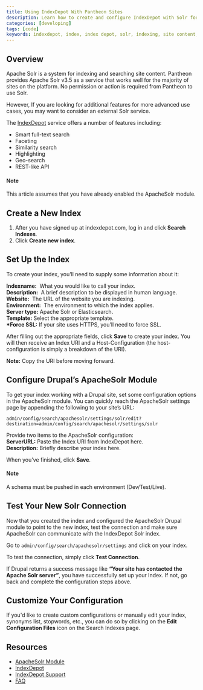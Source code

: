 ```yaml
---
title: Using IndexDepot With Pantheon Sites
description: Learn how to create and configure IndexDepot with Solr for advanced indexing features for your Drupal or WordPress sites.
categories: [developing]
tags: [code]
keywords: indexdepot, index, index depot, solr, indexing, site content, full-text search, full text search, similarity search, highlight index, highlighting indexing, geo-search, geo search, additional indexing, additional index features, custom index
---
```

## Overview

Apache Solr is a system for indexing and searching site content. Pantheon provides Apache Solr v3.5 as a service that works well for the majority of sites on the platform. No permission or action is required from Pantheon to use Solr.

However, If you are looking for additional features for more advanced use cases, you may want to consider an external Solr service.  

The [IndexDepot](https://www.indexdepot.com/en/) service offers a number of features including:

- Smart full-text search
- Faceting
- Similarity search
- Highlighting
- Geo-search
- REST-like API

<div class="alert alert-info" role="alert">
<h4>Note</h4>
This article assumes that you have already enabled the ApacheSolr module.</div>

## Create a New Index

1. After you have signed up at indexdepot.com, log in and click **Search Indexes**.
2. Click **Create new index**.

## Set Up the Index

To create your index, you’ll need to supply some information about it:

**Indexname:**  What you would like to call your index.  
**Description:**  A brief description to be displayed in human language.  
**Website:**  The URL of the website you are indexing.  
**Environment:**  The environment to which the index applies.  
**Server type:**  Apache Solr or Elasticsearch.  
**Template:** Select the appropriate template.  
**\*Force SSL:** If your site uses HTTPS, you’ll need to force SSL.

After filling out the appropriate fields, click **Save** to create your index. You will then receive an Index URI and a Host-Configuration (the host-configuration is simply a breakdown of the URI).

**Note:** Copy the URI before moving forward.

## Configure Drupal’s ApacheSolr Module

To get your index working with a Drupal site, set some configuration options in the ApacheSolr module. You can quickly reach the ApacheSolr settings page by appending the following to your site’s URL:

```
admin/config/search/apachesolr/settings/solr/edit?destination=admin/config/search/apachesolr/settings/solr
```

Provide two items to the ApacheSolr configuration:  
**ServerURL:** Paste the Index URI from IndexDepot here.  
**Description:** Briefly describe your index here.

When you’ve finished, click **Save**.

<div class="alert alert-warning" role="alert">
<h4>Note</h4>
A schema must be pushed in each environment (Dev/Test/Live).</div>

## Test Your New Solr Connection

Now that you created the index and configured the ApacheSolr Drupal module to point to the new index, test the connection and make sure ApacheSolr can communicate with the IndexDepot Solr index.

Go to `admin/config/search/apachesolr/settings` and click on your index.

To test the connection, simply click **Test Connection**.

If Drupal returns a success message like **“Your site has contacted the Apache Solr server”**, you have successfully set up your Index. If not, go back and complete the configuration steps above.

## Customize Your Configuration

If you'd like to create custom configurations or manually edit your index, synonyms list, stopwords, etc., you can do so by clicking on the **Edit Configuration Files** icon on the Search Indexes page.

## Resources

- [ApacheSolr Module](https://drupal.org/project/apachesolr) 
- [IndexDepot](https://www.indexdepot.com/en/)
- [IndexDepot Support](https://www.indexdepot.com/en/faq)
- [FAQ](/docs/faq)
